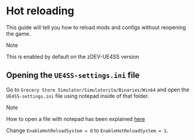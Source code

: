 # Hot reloading
This guide will tell you how to reload mods and configs without reopening the game.

> [!NOTE]
> This is enabled by default on the zDEV-UE4SS version

## Opening the `UE4SS-settings.ini` file
Go to `Grocery Store Simulator/Simulatorita/Binaries/Win64` and open the `UE4SS-settings.ini` file using notepad inside of that folder.  

> [!NOTE]
> How to open a file with notepad has been explained [here](../beginners-guide/configuring-mods.md#editing-the-configlua-file)

Change `EnableHotReloadSystem = 0` to `EnableHotReloadSystem = 1`.
